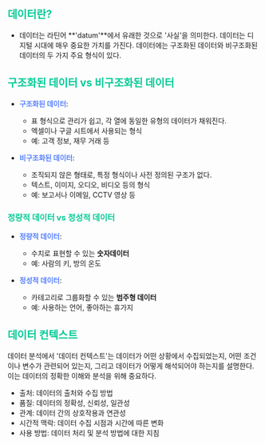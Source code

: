## <span style = "color: #04CA96">데이터란?</span>
- 데이터는 라틴어 **'datum'**에서 유래한 것으로 '사실'을 의미한다. 데이터는 디지털 시대에 매우 중요한 가치를 가진다. 데이터에는 구조화된 데이터와 비구조화된 데이터의 두 가지 주요 형식이 있다.

## <span style = "color: #04CA96">구조화된 데이터 vs 비구조화된 데이터</span>
- **<span style = "color: #557FFF">구조화된 데이터**: 
  - 표 형식으로 관리가 쉽고, 각 열에 동일한 유형의 데이터가 채워진다. 
  - 엑셀이나 구글 시트에서 사용되는 형식
  - 예: 고객 정보, 재무 거래 등

- **<span style = "color: #557FFF">비구조화된 데이터**: 
  - 조직되지 않은 형태로, 특정 형식이나 사전 정의된 구조가 없다.
  - 텍스트, 이미지, 오디오, 비디오 등의 형식
  - 예: 보고서나 이메일, CCTV 영상 등

### <span style = "color: #04CA96">정량적 데이터 vs 정성적 데이터</span>
- **<span style = "color: #557FFF">정량적 데이터**: 
  - 수치로 표현할 수 있는 **숫자데이터**
  - 예: 사람의 키, 방의 온도

- **<span style = "color: #557FFF">정성적 데이터**: 
  - 카테고리로 그룹화할 수 있는 **범주형 데이터**
  - 예: 사용하는 언어, 좋아하는 휴가지

## <span style = "color: #04CA96">데이터 컨텍스트</span>
데이터 분석에서 '데이터 컨텍스트'는 데이터가 어떤 상황에서 수집되었는지, 어떤 조건이나 변수가 관련되어 있는지, 그리고 데이터가 어떻게 해석되어야 하는지를 설명한다. 이는 데이터의 정확한 이해와 분석을 위해 중요하다.
   - 출처: 데이터의 출처와 수집 방법
   - 품질: 데이터의 정확성, 신뢰성, 일관성
   - 관계: 데이터 간의 상호작용과 연관성
   - 시간적 맥락: 데이터 수집 시점과 시간에 따른 변화
   - 사용 방법: 데이터 처리 및 분석 방법에 대한 지침
